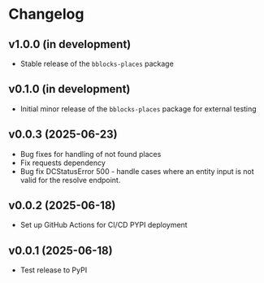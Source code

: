 # Changelog

## v1.0.0 (in development)
- Stable release of the `bblocks-places` package

## v0.1.0 (in development)
- Initial minor release of the `bblocks-places` package for external testing

## v0.0.3 (2025-06-23)
- Bug fixes for handling of not found places
- Fix requests dependency
- Bug fix DCStatusError 500 - handle cases where an entity input is not valid 
for the resolve endpoint.

## v0.0.2 (2025-06-18)
- Set up GitHub Actions for CI/CD PYPI deployment

## v0.0.1 (2025-06-18)
- Test release to PyPI